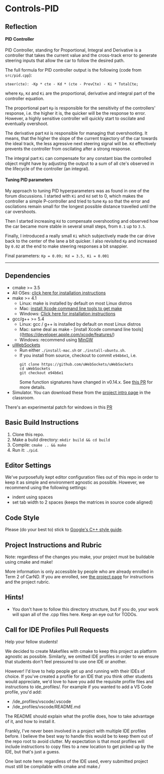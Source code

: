 # Controls-PID

## Reflection

#### PID Controller

PID Controller, standing for Proportional, Integral and Derivative is a controller that takes the current value and the cross-track error to generate steering inputs that allow the car to follow the desired path.

The full formula for PID controller output is the following (code from `src/pid.cpp`):

```
steer(cte): -Kp * cte - Kd * (cte - PrevCte) - Ki * TotalCte;
```

where `Kp`, `Kd` and `Ki` are the proportional, derivative and integral part of the controller equation.

The proportional part `Kp` is responsible for the sensitivity of the controllers' response, i.e. the higher it is, the quicker will be the response to error. However, a highly sensitive controller will quickly start to oscilate and eventually overshoot.

The derivative part `Kd` is responsible for managing that overshooting. It means, that the higher the slope of the current trajectory of the car towards the ideal track, the less agressive next steering signal will be. `Kd` effectively prevents the controller from oscilating after a strong response.

The integral part `Ki` can compensate for any constant bias the controlled object might have by adjusting the output to a sum of all cte's observed in the lifecycle of the controller (an integral).

#### Tuning PID parameters

My approach to tuning PID hyperparameters was as found in one of the forum discussions. I started with `Ki` and `Kd` set to 0, which makes the controller a simple P-controller and tried to tune `Kp` so that the error and oscilations remain small for the longest possible distance travelled until the car overshoots.

Then I started increasing `Kd` to compensate overshooting and observed how the car became more stable in several small steps, from `0.1` up to `3.5`.

Finally, I introduced a really small `Ki` which subjectively made the car drive back to the center of the lane a bit quicker. I also revisited `Kp` and increased by `0.02` at the end to make steering responses a bit snappier.

Final parameters: `Kp = 0.09; Kd = 3.5, Ki = 0.001`

---

## Dependencies

* cmake >= 3.5
 * All OSes: [click here for installation instructions](https://cmake.org/install/)
* make >= 4.1
  * Linux: make is installed by default on most Linux distros
  * Mac: [install Xcode command line tools to get make](https://developer.apple.com/xcode/features/)
  * Windows: [Click here for installation instructions](http://gnuwin32.sourceforge.net/packages/make.htm)
* gcc/g++ >= 5.4
  * Linux: gcc / g++ is installed by default on most Linux distros
  * Mac: same deal as make - [install Xcode command line tools]((https://developer.apple.com/xcode/features/)
  * Windows: recommend using [MinGW](http://www.mingw.org/)
* [uWebSockets](https://github.com/uWebSockets/uWebSockets)
  * Run either `./install-mac.sh` or `./install-ubuntu.sh`.
  * If you install from source, checkout to commit `e94b6e1`, i.e.
    ```
    git clone https://github.com/uWebSockets/uWebSockets
    cd uWebSockets
    git checkout e94b6e1
    ```
    Some function signatures have changed in v0.14.x. See [this PR](https://github.com/udacity/CarND-MPC-Project/pull/3) for more details.
* Simulator. You can download these from the [project intro page](https://github.com/udacity/self-driving-car-sim/releases) in the classroom.

There's an experimental patch for windows in this [PR](https://github.com/udacity/CarND-PID-Control-Project/pull/3)

## Basic Build Instructions

1. Clone this repo.
2. Make a build directory: `mkdir build && cd build`
3. Compile: `cmake .. && make`
4. Run it: `./pid`.

## Editor Settings

We've purposefully kept editor configuration files out of this repo in order to
keep it as simple and environment agnostic as possible. However, we recommend
using the following settings:

* indent using spaces
* set tab width to 2 spaces (keeps the matrices in source code aligned)

## Code Style

Please (do your best to) stick to [Google's C++ style guide](https://google.github.io/styleguide/cppguide.html).

## Project Instructions and Rubric

Note: regardless of the changes you make, your project must be buildable using
cmake and make!

More information is only accessible by people who are already enrolled in Term 2
of CarND. If you are enrolled, see [the project page](https://classroom.udacity.com/nanodegrees/nd013/parts/40f38239-66b6-46ec-ae68-03afd8a601c8/modules/f1820894-8322-4bb3-81aa-b26b3c6dcbaf/lessons/e8235395-22dd-4b87-88e0-d108c5e5bbf4/concepts/6a4d8d42-6a04-4aa6-b284-1697c0fd6562)
for instructions and the project rubric.

## Hints!

* You don't have to follow this directory structure, but if you do, your work
  will span all of the .cpp files here. Keep an eye out for TODOs.

## Call for IDE Profiles Pull Requests

Help your fellow students!

We decided to create Makefiles with cmake to keep this project as platform
agnostic as possible. Similarly, we omitted IDE profiles in order to we ensure
that students don't feel pressured to use one IDE or another.

However! I'd love to help people get up and running with their IDEs of choice.
If you've created a profile for an IDE that you think other students would
appreciate, we'd love to have you add the requisite profile files and
instructions to ide_profiles/. For example if you wanted to add a VS Code
profile, you'd add:

* /ide_profiles/vscode/.vscode
* /ide_profiles/vscode/README.md

The README should explain what the profile does, how to take advantage of it,
and how to install it.

Frankly, I've never been involved in a project with multiple IDE profiles
before. I believe the best way to handle this would be to keep them out of the
repo root to avoid clutter. My expectation is that most profiles will include
instructions to copy files to a new location to get picked up by the IDE, but
that's just a guess.

One last note here: regardless of the IDE used, every submitted project must
still be compilable with cmake and make./
